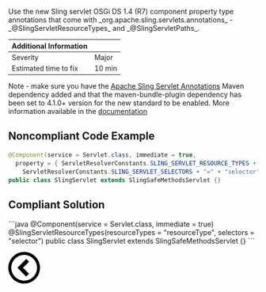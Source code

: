 <p>Use the new Sling servlet OSGi DS 1.4 (R7) component property type annotations that come with _org.apache.sling.servlets.annotations_ - _@SlingServletResourceTypes_ and _@SlingServletPaths_.
</p>

| Additional Information |        |
|------------------------|--------|
| Severity               | Major  | 
| Estimated time to fix  | 10 min |

<p>
Note - make sure you have the
<a href="https://github.com/apache/sling-org-apache-sling-servlets-annotations">Apache Sling Servlet Annotations</a>
Maven dependency added and that the maven-bundle-plugin dependency has been set to 4.1.0+ version for the new standard to be enabled.
More information available in the
<a href="https://sling.apache.org/documentation/the-sling-engine/servlets.html">documentation</a>
</p>
<h2>
    Noncompliant Code Example
</h2>

```java
@Component(service = Servlet.class, immediate = true,
  property = { ServletResolverConstants.SLING_SERVLET_RESOURCE_TYPES + "=" + "resourceType",
    ServletResolverConstants.SLING_SERVLET_SELECTORS + "=" + "selector" })
public class SlingServlet extends SlingSafeMethodsServlet {}
```
<h2>Compliant Solution</h2>
```java
@Component(service = Servlet.class, immediate = true)
@SlingServletResourceTypes(resourceTypes = "resourceType", selectors = "selector")
public class SlingServlet extends SlingSafeMethodsServlet {}
```

[![Back to overview](back.svg)](../../README.md)